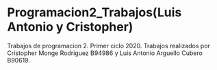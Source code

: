 # Programacion2_Trabajos(Luis Antonio y Cristopher)
Trabajos de programacion 2. Primer ciclo 2020.
Trabajos realizados por Cristopher Monge Rodriguez B94986 y Luis Antonio Arguello Cubero B90619.
